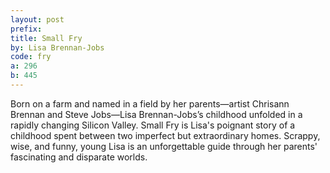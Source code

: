 ```yaml
---
layout: post
prefix: 
title: Small Fry
by: Lisa Brennan-Jobs
code: fry
a: 296
b: 445
---
```


Born on a farm and named in a field by her parents—artist Chrisann Brennan and Steve Jobs—Lisa Brennan-Jobs’s childhood unfolded in a rapidly changing Silicon Valley. Small Fry is Lisa's poignant story of a childhood spent between two imperfect but extraordinary homes. Scrappy, wise, and funny, young Lisa is an unforgettable guide through her parents' fascinating and disparate worlds.
